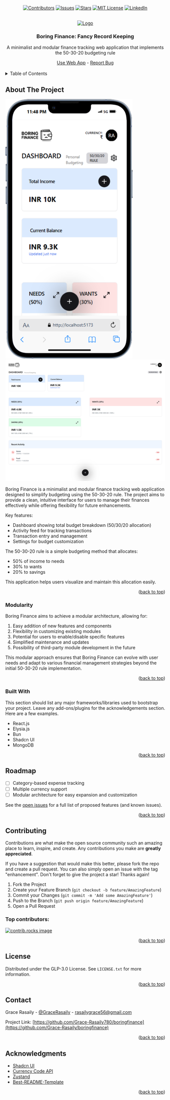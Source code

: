 <a id="readme-top"></a>
<div align="center">

[![Contributors](https://img.shields.io/github/contributors/Grace-Rasaily780/boringfinance?style=for-the-badge
)](https://github.com/Grace-Rasaily780/boringfinance/graphs/contributors)
[![Issues](https://img.shields.io/github/issues/Grace-Rasaily780/boringfinance?style=for-the-badge
)](https://github.com/Grace-Rasaily780/boringfinance/issues)
[![Stars](https://img.shields.io/github/stars/Grace-Rasaily780/boringfinance?style=for-the-badge)](https://github.com/Grace-Rasaily780/boringfinance/stargazers)
[![MIT License](https://img.shields.io/github/license/Grace-Rasaily780/boringfinance?style=for-the-badge)](https://github.com/Grace-Rasaily780/boringfinance/blob/main/LICENSE.txt)
[![LinkedIn](https://img.shields.io/badge/-LinkedIn-black.svg?style=for-the-badge&logo=linkedin&colorB=555)](https://www.linkedin.com/in/grace-rasaily-a53263206/)
</div>

<br />

<div align="center">
  <a href="https://boring-finance.vercel.app">
    <img src="assets/logo.svg" alt="Logo" width="200" height="100">
  </a>

  <h3 align="center">Boring Finance: Fancy Record Keeping</h3>
</div>

  <p align="center">
  A minimalist and modular finance tracking web application that implements the 50-30-20 budgeting rule
  </p>

  <div align="center">
    <a href="https://boring-finance.vercel.app">Use Web App</a>
    -
    <a href="https://github.com/Grace-Rasaily/boringfinance/issues/new?labels=bug&template=bug-report---.md">Report Bug</a>
  </div>

<br />

<details>
  <summary>Table of Contents</summary>
  <ol>
    <li>
      <a href="#about-the-project">About The Project</a>
      <ul>
        <li><a href="#built-with">Built With</a></li>
      </ul>
    </li>
    <li><a href="#usage">Usage</a></li>
    <li><a href="#roadmap">Roadmap</a></li>
    <li><a href="#contributing">Contributing</a></li>
    <li><a href="#license">License</a></li>
    <li><a href="#contact">Contact</a></li>
    <li><a href="#acknowledgments">Acknowledgments</a></li>
  </ol>
</details>

## About The Project

[![Mobile Screen Shot](assets/mobile_screen.png)](assets/mobile_screen.png)
[![Laptop Screen Shot](assets/large_screen.png)](assets/large_screen.png)

Boring Finance is a minimalist and modular finance tracking web application designed to simplify budgeting using the 50-30-20 rule. The project aims to provide a clean, intuitive interface for users to manage their finances effectively while offering flexibility for future enhancements.

Key features:
* Dashboard showing total budget breakdown (50/30/20 allocation)
* Activity feed for tracking transactions
* Transaction entry and management
* Settings for budget customization

The 50-30-20 rule is a simple budgeting method that allocates:
* 50% of income to needs
* 30% to wants
* 20% to savings

This application helps users visualize and maintain this allocation easily.

<p align="right">(<a href="#readme-top">back to top</a>)</p>

### Modularity

Boring Finance aims to achieve a modular architecture, allowing for:

1. Easy addition of new features and components
2. Flexibility in customizing existing modules
3. Potential for users to enable/disable specific features
4. Simplified maintenance and updates
5. Possibility of third-party module development in the future

This modular approach ensures that Boring Finance can evolve with user needs and adapt to various financial management strategies beyond the initial 50-30-20 rule implementation.

<p align="right">(<a href="#readme-top">back to top</a>)</p>

### Built With

This section should list any major frameworks/libraries used to bootstrap your project. Leave any add-ons/plugins for the acknowledgements section. Here are a few examples.

* React.js
* Elysia.js
* Bun
* Shadcn UI
* MongoDB

<p align="right">(<a href="#readme-top">back to top</a>)</p>

## Roadmap

- [ ] Category-based expense tracking
- [ ] Multiple currency support
- [ ] Modular architecture for easy expansion and customization

See the [open issues](https://github.com/Grace-Rasaily780/boringfinance/issues) for a full list of proposed features (and known issues).

<p align="right">(<a href="#readme-top">back to top</a>)</p>

## Contributing

Contributions are what make the open source community such an amazing place to learn, inspire, and create. Any contributions you make are **greatly appreciated**.

If you have a suggestion that would make this better, please fork the repo and create a pull request. You can also simply open an issue with the tag "enhancement".
Don't forget to give the project a star! Thanks again!

1. Fork the Project
2. Create your Feature Branch (`git checkout -b feature/AmazingFeature`)
3. Commit your Changes (`git commit -m 'Add some AmazingFeature'`)
4. Push to the Branch (`git push origin feature/AmazingFeature`)
5. Open a Pull Request

### Top contributors:

<a href="https://github.com/Grace-Rasaily780/boringfinance/graphs/contributors">
  <img src="https://contrib.rocks/image?repo=Grace-Rasaily780/boringfinance" alt="contrib.rocks image" />
</a>

<p align="right">(<a href="#readme-top">back to top</a>)</p>

## License

Distributed under the GLP-3.0 License. See `LICENSE.txt` for more information.

<p align="right">(<a href="#readme-top">back to top</a>)</p>

## Contact

Grace Rasaily - [@GraceRasaily](https://www.linkedin.com/in/grace-rasaily-a53263206/) - rasailygrace56@gmail.com

Project Link: [https://github.com/Grace-Rasaily780/boringfinance](https://github.com/Grace-Rasaily/boringfinance)

<p align="right">(<a href="#readme-top">back to top</a>)</p>

## Acknowledgments

* [Shadcn UI](https://ui.shadcn.com)
* [Currency Code API](https://github.com/carlosvin/currencies-map)
* [Zustand](https://zustand-demo.pmnd.rs)
* [Best-README-Template](https://github.com/othneildrew/Best-README-Template)

<p align="right">(<a href="#readme-top">back to top</a>)</p>
